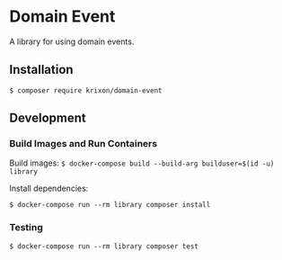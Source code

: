 # Domain Event

A library for using domain events.

## Installation

`$ composer require krixon/domain-event`

## Development

### Build Images and Run Containers

Build images:
`$ docker-compose build --build-arg builduser=$(id -u) library`

Install dependencies:

`$ docker-compose run --rm library composer install`

### Testing

`$ docker-compose run --rm library composer test`